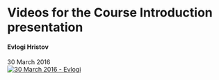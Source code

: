 #   Videos for the Course Introduction presentation

<!-- video -->
#### Evlogi Hristov
30 March 2016<br/>
[![30 March 2016 - Evlogi](https://img.youtube.com/vi/tOULhih6bB4/default.jpg)](https://www.youtube.com/watch?v=tOULhih6bB4)

